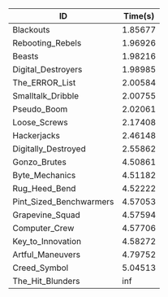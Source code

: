 |ID|Time(s)|
|-|-|
|Blackouts|1.85677|
|Rebooting_Rebels|1.96926|
|Beasts|1.98216|
|Digital_Destroyers|1.98985|
|The_ERROR_List|2.00584|
|Smalltalk_Dribble|2.00755|
|Pseudo_Boom|2.02061|
|Loose_Screws|2.17408|
|Hackerjacks|2.46148|
|Digitally_Destroyed|2.55862|
|Gonzo_Brutes|4.50861|
|Byte_Mechanics|4.51182|
|Rug_Heed_Bend|4.52222|
|Pint_Sized_Benchwarmers|4.57053|
|Grapevine_Squad|4.57594|
|Computer_Crew|4.57706|
|Key_to_Innovation|4.58272|
|Artful_Maneuvers|4.79752|
|Creed_Symbol|5.04513|
|The_Hit_Blunders|inf|
